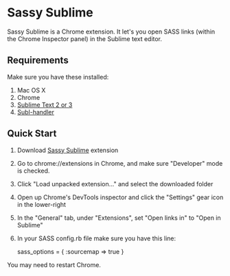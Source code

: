 Sassy Sublime
=============

Sassy Sublime is a Chrome extension. It let's you open SASS links (within the Chrome Inspector panel) in the Sublime text editor.

Requirements
-------------

Make sure you have these installed:

1. Mac OS X
2. Chrome
3. [Sublime Text 2 or 3][2]
4. [Subl-handler][3]

[1]: http://www.chrome.com
[2]: http://www.sublimetext.com
[3]: https://github.com/dhoulb/subl

Quick Start
-------------

1. Download [Sassy Sublime][4] extension
1. Go to chrome://extensions in Chrome, and make sure "Developer" mode is checked.
1. Click "Load unpacked extension..." and select the downloaded folder
1. Open up Chrome's DevTools inspector and click the "Settings" gear icon in the lower-right
1. In the "General" tab, under "Extensions", set "Open links in" to "Open in Sublime"
1. In your SASS config.rb file make sure you have this line:
    
    sass_options = { :sourcemap => true }

You may need to restart Chrome.

[4]: https://github.com/chanpory/sassy-sublime/archive/master.zip

